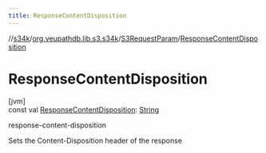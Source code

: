 ```yaml
---
title: ResponseContentDisposition
---
```

//[s34k](../../../index.html)/[org.veupathdb.lib.s3.s34k](../index.html)/[S3RequestParam](index.html)/[ResponseContentDisposition](-response-content-disposition.html)



# ResponseContentDisposition



[jvm]\
const val [ResponseContentDisposition](-response-content-disposition.html): [String](https://kotlinlang.org/api/latest/jvm/stdlib/kotlin/-string/index.html)



response-content-disposition



Sets the Content-Disposition header of the response




